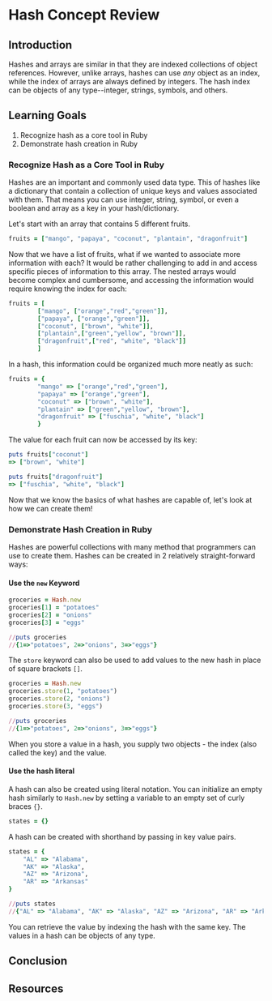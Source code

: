 # Hash Concept Review

## Introduction

Hashes and arrays are similar in that they are indexed collections of object
references. However, unlike arrays, hashes can use _any_ object as an index,
while the index of arrays are always defined by integers. The hash index can
be objects of any type--integer, strings, symbols, and others.

## Learning Goals
1. Recognize hash as a core tool in Ruby
2. Demonstrate hash creation in Ruby

### Recognize Hash as a Core Tool in Ruby

Hashes are an important and commonly used data type. This of hashes like a
dictionary that contain a collection of unique keys and values associated
with them. That means you can use integer, string, symbol, or even a boolean
and array as a key in your hash/dictionary.

Let's start with an array that contains 5 different fruits.

```ruby
fruits = ["mango", "papaya", "coconut", "plantain", "dragonfruit"]
```

Now that we have a list of fruits, what if we wanted to associate more
information with each? It would be rather challenging to add in and access
specific pieces of information to this array. The nested arrays would become
complex and cumbersome, and accessing the information would require knowing
the index for each:

```ruby
fruits = [
        ["mango", ["orange","red","green"]], 
        ["papaya", ["orange","green"]], 
        ["coconut", ["brown", "white"]], 
        ["plantain",["green","yellow", "brown"]], 
        ["dragonfruit",["red", "white", "black"]]
        ]
```

In a hash, this information could be organized much more neatly as such:

```ruby
fruits = {
        "mango" => ["orange","red","green"],
        "papaya" => ["orange","green"],
        "coconut" => ["brown", "white"],
        "plantain" => ["green","yellow", "brown"],
        "dragonfruit" => ["fuschia", "white", "black"]
        }
```

The value for each fruit can now be accessed by its key:

```ruby
puts fruits["coconut"]
=> ["brown", "white"]

puts fruits["dragonfruit"]
=> ["fuschia", "white", "black"]
```

Now that we know the basics of what hashes are capable of, let's look
at how we can create them!

### Demonstrate Hash Creation in Ruby
Hashes are powerful collections with many method that programmers can use to
create them. Hashes can be created in 2 relatively straight-forward ways:

#### Use the `new` Keyword
```ruby
groceries = Hash.new
groceries[1] = "potatoes"
groceries[2] = "onions"
groceries[3] = "eggs"

//puts groceries
//{1=>"potatoes", 2=>"onions", 3=>"eggs"}
```

The `store` keyword can also be used to add values to the new hash in place of
square brackets `[]`.

```ruby
groceries = Hash.new
groceries.store(1, "potatoes")
groceries.store(2, "onions")
groceries.store(3, "eggs")

//puts groceries
//{1=>"potatoes", 2=>"onions", 3=>"eggs"}
```
 When you store a value in a hash, you supply two objects - the index (also
 called the key) and the value. 

#### Use the hash literal

A hash can also be created using literal notation. You can initialize an empty
hash similarly to `Hash.new` by setting a variable to an empty set of curly braces `{}`.

```ruby
states = {}
```
A hash can be created with shorthand by passing in key value pairs.

```ruby
states = {
    "AL" => "Alabama",
    "AK" => "Alaska",
    "AZ" => "Arizona",
    "AR" => "Arkansas"
}

//puts states
//{"AL" => "Alabama", "AK" => "Alaska", "AZ" => "Arizona", "AR" => "Arkansas"}
```
You can retrieve the value by indexing the hash with the same key. The values in
a hash can be objects of any type.

## Conclusion

## Resources